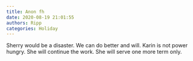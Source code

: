 ```yaml
---
title: Anon fh
date: 2020-08-19 21:01:55
authors: Ripp
categories: Holiday
---
```


 Sherry would be a disaster.
We can do better and will.
Karin is not power hungry. She will continue the work. She will serve one more term only.